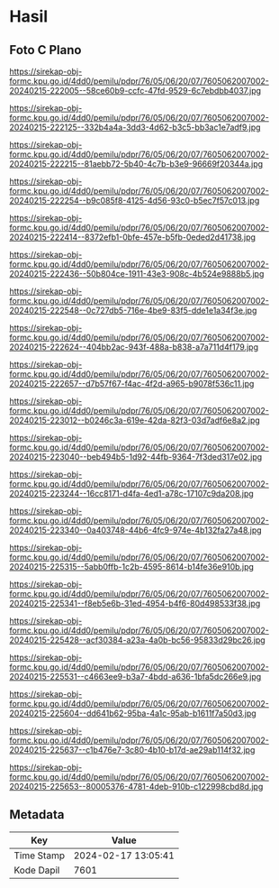 # Hasil

## Foto C Plano

https://sirekap-obj-formc.kpu.go.id/4dd0/pemilu/pdpr/76/05/06/20/07/7605062007002-20240215-222005--58ce60b9-ccfc-47fd-9529-6c7ebdbb4037.jpg

https://sirekap-obj-formc.kpu.go.id/4dd0/pemilu/pdpr/76/05/06/20/07/7605062007002-20240215-222125--332b4a4a-3dd3-4d62-b3c5-bb3ac1e7adf9.jpg

https://sirekap-obj-formc.kpu.go.id/4dd0/pemilu/pdpr/76/05/06/20/07/7605062007002-20240215-222215--81aebb72-5b40-4c7b-b3e9-96669f20344a.jpg

https://sirekap-obj-formc.kpu.go.id/4dd0/pemilu/pdpr/76/05/06/20/07/7605062007002-20240215-222254--b9c085f8-4125-4d56-93c0-b5ec7f57c013.jpg

https://sirekap-obj-formc.kpu.go.id/4dd0/pemilu/pdpr/76/05/06/20/07/7605062007002-20240215-222414--8372efb1-0bfe-457e-b5fb-0eded2d41738.jpg

https://sirekap-obj-formc.kpu.go.id/4dd0/pemilu/pdpr/76/05/06/20/07/7605062007002-20240215-222436--50b804ce-1911-43e3-908c-4b524e9888b5.jpg

https://sirekap-obj-formc.kpu.go.id/4dd0/pemilu/pdpr/76/05/06/20/07/7605062007002-20240215-222548--0c727db5-716e-4be9-83f5-dde1e1a34f3e.jpg

https://sirekap-obj-formc.kpu.go.id/4dd0/pemilu/pdpr/76/05/06/20/07/7605062007002-20240215-222624--404bb2ac-943f-488a-b838-a7a711d4f179.jpg

https://sirekap-obj-formc.kpu.go.id/4dd0/pemilu/pdpr/76/05/06/20/07/7605062007002-20240215-222657--d7b57f67-f4ac-4f2d-a965-b9078f536c11.jpg

https://sirekap-obj-formc.kpu.go.id/4dd0/pemilu/pdpr/76/05/06/20/07/7605062007002-20240215-223012--b0246c3a-619e-42da-82f3-03d7adf6e8a2.jpg

https://sirekap-obj-formc.kpu.go.id/4dd0/pemilu/pdpr/76/05/06/20/07/7605062007002-20240215-223040--beb494b5-1d92-44fb-9364-7f3ded317e02.jpg

https://sirekap-obj-formc.kpu.go.id/4dd0/pemilu/pdpr/76/05/06/20/07/7605062007002-20240215-223244--16cc8171-d4fa-4ed1-a78c-17107c9da208.jpg

https://sirekap-obj-formc.kpu.go.id/4dd0/pemilu/pdpr/76/05/06/20/07/7605062007002-20240215-223340--0a403748-44b6-4fc9-974e-4b132fa27a48.jpg

https://sirekap-obj-formc.kpu.go.id/4dd0/pemilu/pdpr/76/05/06/20/07/7605062007002-20240215-225315--5abb0ffb-1c2b-4595-8614-b14fe36e910b.jpg

https://sirekap-obj-formc.kpu.go.id/4dd0/pemilu/pdpr/76/05/06/20/07/7605062007002-20240215-225341--f8eb5e6b-31ed-4954-b4f6-80d498533f38.jpg

https://sirekap-obj-formc.kpu.go.id/4dd0/pemilu/pdpr/76/05/06/20/07/7605062007002-20240215-225428--acf30384-a23a-4a0b-bc56-95833d29bc26.jpg

https://sirekap-obj-formc.kpu.go.id/4dd0/pemilu/pdpr/76/05/06/20/07/7605062007002-20240215-225531--c4663ee9-b3a7-4bdd-a636-1bfa5dc266e9.jpg

https://sirekap-obj-formc.kpu.go.id/4dd0/pemilu/pdpr/76/05/06/20/07/7605062007002-20240215-225604--dd641b62-95ba-4a1c-95ab-b1611f7a50d3.jpg

https://sirekap-obj-formc.kpu.go.id/4dd0/pemilu/pdpr/76/05/06/20/07/7605062007002-20240215-225637--c1b476e7-3c80-4b10-b17d-ae29ab114f32.jpg

https://sirekap-obj-formc.kpu.go.id/4dd0/pemilu/pdpr/76/05/06/20/07/7605062007002-20240215-225653--80005376-4781-4deb-910b-c122998cbd8d.jpg


## Metadata

| Key        | Value               |
| ---------- | ------------------- |
| Time Stamp | 2024-02-17 13:05:41 |
| Kode Dapil | 7601                |



